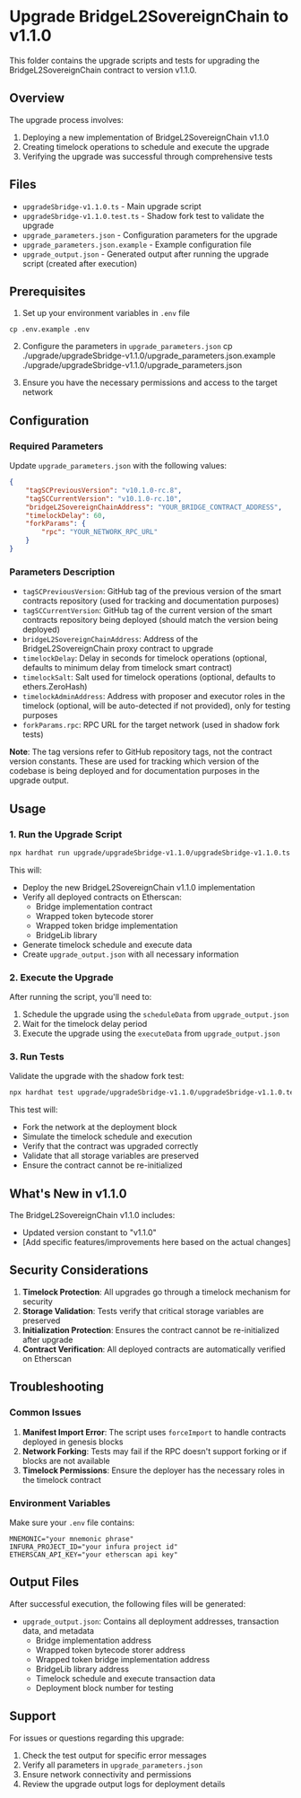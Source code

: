 # Upgrade BridgeL2SovereignChain to v1.1.0

This folder contains the upgrade scripts and tests for upgrading the BridgeL2SovereignChain contract to version v1.1.0.

## Overview

The upgrade process involves:

1. Deploying a new implementation of BridgeL2SovereignChain v1.1.0
2. Creating timelock operations to schedule and execute the upgrade
3. Verifying the upgrade was successful through comprehensive tests

## Files

- `upgradeSbridge-v1.1.0.ts` - Main upgrade script
- `upgradeSbridge-v1.1.0.test.ts` - Shadow fork test to validate the upgrade
- `upgrade_parameters.json` - Configuration parameters for the upgrade
- `upgrade_parameters.json.example` - Example configuration file
- `upgrade_output.json` - Generated output after running the upgrade script (created after execution)

## Prerequisites

1. Set up your environment variables in `.env` file

```
cp .env.example .env
```

2. Configure the parameters in `upgrade_parameters.json`
   cp ./upgrade/upgradeSbridge-v1.1.0/upgrade_parameters.json.example ./upgrade/upgradeSbridge-v1.1.0/upgrade_parameters.json

3. Ensure you have the necessary permissions and access to the target network

## Configuration

### Required Parameters

Update `upgrade_parameters.json` with the following values:

```json
{
    "tagSCPreviousVersion": "v10.1.0-rc.8",
    "tagSCCurrentVersion": "v10.1.0-rc.10",
    "bridgeL2SovereignChainAddress": "YOUR_BRIDGE_CONTRACT_ADDRESS",
    "timelockDelay": 60,
    "forkParams": {
        "rpc": "YOUR_NETWORK_RPC_URL"
    }
}
```

### Parameters Description

- `tagSCPreviousVersion`: GitHub tag of the previous version of the smart contracts repository (used for tracking and documentation purposes)
- `tagSCCurrentVersion`: GitHub tag of the current version of the smart contracts repository being deployed (should match the version being deployed)
- `bridgeL2SovereignChainAddress`: Address of the BridgeL2SovereignChain proxy contract to upgrade
- `timelockDelay`: Delay in seconds for timelock operations (optional, defaults to minimum delay from timelock smart contract)
- `timelockSalt`: Salt used for timelock operations (optional, defaults to ethers.ZeroHash)
- `timelockAdminAddress`: Address with proposer and executor roles in the timelock (optional, will be auto-detected if not provided), only for testing purposes
- `forkParams.rpc`: RPC URL for the target network (used in shadow fork tests)

**Note**: The tag versions refer to GitHub repository tags, not the contract version constants. These are used for tracking which version of the codebase is being deployed and for documentation purposes in the upgrade output.

## Usage

### 1. Run the Upgrade Script

```bash
npx hardhat run upgrade/upgradeSbridge-v1.1.0/upgradeSbridge-v1.1.0.ts --network <network_name>
```

This will:

- Deploy the new BridgeL2SovereignChain v1.1.0 implementation
- Verify all deployed contracts on Etherscan:
    - Bridge implementation contract
    - Wrapped token bytecode storer
    - Wrapped token bridge implementation
    - BridgeLib library
- Generate timelock schedule and execute data
- Create `upgrade_output.json` with all necessary information

### 2. Execute the Upgrade

After running the script, you'll need to:

1. Schedule the upgrade using the `scheduleData` from `upgrade_output.json`
2. Wait for the timelock delay period
3. Execute the upgrade using the `executeData` from `upgrade_output.json`

### 3. Run Tests

Validate the upgrade with the shadow fork test:

```bash
npx hardhat test upgrade/upgradeSbridge-v1.1.0/upgradeSbridge-v1.1.0.test.ts --network hardhat
```

This test will:

- Fork the network at the deployment block
- Simulate the timelock schedule and execution
- Verify that the contract was upgraded correctly
- Validate that all storage variables are preserved
- Ensure the contract cannot be re-initialized

## What's New in v1.1.0

The BridgeL2SovereignChain v1.1.0 includes:

- Updated version constant to "v1.1.0"
- [Add specific features/improvements here based on the actual changes]

## Security Considerations

1. **Timelock Protection**: All upgrades go through a timelock mechanism for security
2. **Storage Validation**: Tests verify that critical storage variables are preserved
3. **Initialization Protection**: Ensures the contract cannot be re-initialized after upgrade
4. **Contract Verification**: All deployed contracts are automatically verified on Etherscan

## Troubleshooting

### Common Issues

1. **Manifest Import Error**: The script uses `forceImport` to handle contracts deployed in genesis blocks
2. **Network Forking**: Tests may fail if the RPC doesn't support forking or if blocks are not available
3. **Timelock Permissions**: Ensure the deployer has the necessary roles in the timelock contract

### Environment Variables

Make sure your `.env` file contains:

```
MNEMONIC="your mnemonic phrase"
INFURA_PROJECT_ID="your infura project id"
ETHERSCAN_API_KEY="your etherscan api key"
```

## Output Files

After successful execution, the following files will be generated:

- `upgrade_output.json`: Contains all deployment addresses, transaction data, and metadata
    - Bridge implementation address
    - Wrapped token bytecode storer address
    - Wrapped token bridge implementation address
    - BridgeLib library address
    - Timelock schedule and execute transaction data
    - Deployment block number for testing

## Support

For issues or questions regarding this upgrade:

1. Check the test output for specific error messages
2. Verify all parameters in `upgrade_parameters.json`
3. Ensure network connectivity and permissions
4. Review the upgrade output logs for deployment details
